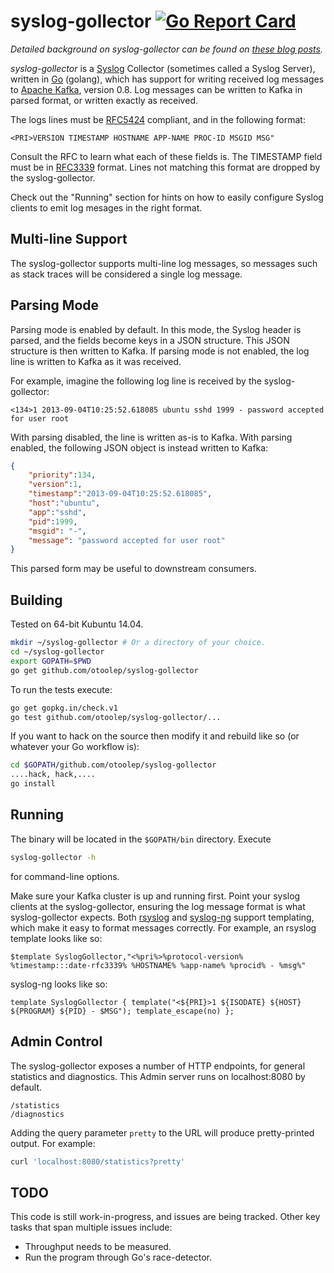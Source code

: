 syslog-gollector [![Go Report Card](https://goreportcard.com/badge/github.com/otoolep/syslog-gollector)](https://goreportcard.com/report/github.com/otoolep/syslog-gollector) 
========

*Detailed background on syslog-gollector can be found on [these blog posts](http://www.philipotoole.com/tag/syslog-gollector/).*

*syslog-gollector* is a [Syslog](https://en.wikipedia.org/wiki/Syslog) Collector (sometimes called a Syslog Server), written in [Go](http://golang.org/) (golang), which has support for writing received log messages to [Apache Kafka](https://kafka.apache.org/), version 0.8. Log messages can be written to Kafka in parsed format, or written exactly as received.

The logs lines must be [RFC5424](http://tools.ietf.org/html/rfc5424) compliant, and in the following format:

    <PRI>VERSION TIMESTAMP HOSTNAME APP-NAME PROC-ID MSGID MSG"

Consult the RFC to learn what each of these fields is. The TIMESTAMP field must be in [RFC3339](http://www.ietf.org/rfc/rfc3339.txt) format. Lines not matching this format are dropped by the syslog-gollector.

Check out the "Running" section for hints on how to easily configure Syslog clients to emit log mesages in the right format.

Multi-line Support
------------
The syslog-gollector supports multi-line log messages, so messages such as stack traces will be considered a single log message.

Parsing Mode
------------
Parsing mode is enabled by default. In this mode, the Syslog header is parsed, and the fields become keys in a JSON structure. This JSON structure is then written to Kafka. If parsing mode is not enabled, the log line is written to Kafka as it was received.

For example, imagine the following log line is received by the syslog-gollector:

    <134>1 2013-09-04T10:25:52.618085 ubuntu sshd 1999 - password accepted for user root

With parsing disabled, the line is written as-is to Kafka. With parsing enabled, the following JSON object is instead written to Kafka:

```json
{
    "priority":134,
    "version":1,
    "timestamp":"2013-09-04T10:25:52.618085",
    "host":"ubuntu",
    "app":"sshd",
    "pid":1999,
    "msgid": "-",
    "message": "password accepted for user root"
}
```

This parsed form may be useful to downstream consumers.

Building
------------
Tested on 64-bit Kubuntu 14.04.

```bash
mkdir ~/syslog-gollector # Or a directory of your choice.
cd ~/syslog-gollector
export GOPATH=$PWD
go get github.com/otoolep/syslog-gollector
```

To run the tests execute:
```bash
go get gopkg.in/check.v1
go test github.com/otoolep/syslog-gollector/...
```

If you want to hack on the source then modify it and rebuild like so (or whatever your Go workflow is):

```bash
cd $GOPATH/github.com/otoolep/syslog-gollector
....hack, hack,....
go install
```

Running
------------
The binary will be located in the ```$GOPATH/bin``` directory. Execute

```bash
syslog-gollector -h
```

for command-line options.

Make sure your Kafka cluster is up and running first. Point your syslog clients at the syslog-gollector, ensuring the log message format is what syslog-gollector expects. Both [rsyslog](http://www.rsyslog.com/) and [syslog-ng](http://www.balabit.com/network-security/syslog-ng) support templating, which make it easy to format messages correctly. For example, an rsyslog template looks like so:

    $template SyslogGollector,"<%pri%>%protocol-version% %timestamp:::date-rfc3339% %HOSTNAME% %app-name% %procid% - %msg%"

syslog-ng looks like so:

    template SyslogGollector { template("<${PRI}>1 ${ISODATE} ${HOST} ${PROGRAM} ${PID} - $MSG"); template_escape(no) };

Admin Control
------------
The syslog-gollector exposes a number of HTTP endpoints, for general statistics and diagnostics. This Admin server runs on localhost:8080 by default.

    /statistics
    /diagnostics

Adding the query parameter `pretty` to the URL will produce pretty-printed output. For example:

```bash
curl 'localhost:8080/statistics?pretty'
```

TODO
------------
This code is still work-in-progress, and issues are being tracked. Other key tasks that span multiple issues include:

* Throughput needs to be measured.
* Run the program through Go's race-detector.
